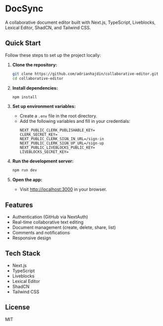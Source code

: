 # DocSync

A collaborative document editor built with Next.js, TypeScript, Liveblocks, Lexical Editor, ShadCN, and Tailwind CSS.

## Quick Start

Follow these steps to set up the project locally:

1. **Clone the repository:**
   ```bash
   git clone https://github.com/adrianhajdin/collaborative-editor.git
   cd collaborative-editor
   ```

2. **Install dependencies:**
   ```bash
   npm install
   ```

3. **Set up environment variables:**
   - Create a `.env` file in the root directory.
   - Add the following variables and fill in your credentials:
     ```env
     NEXT_PUBLIC_CLERK_PUBLISHABLE_KEY=
     CLERK_SECRET_KEY=
     NEXT_PUBLIC_CLERK_SIGN_IN_URL=/sign-in
     NEXT_PUBLIC_CLERK_SIGN_UP_URL=/sign-up
     NEXT_PUBLIC_LIVEBLOCKS_PUBLIC_KEY=
     LIVEBLOCKS_SECRET_KEY=
     ```

4. **Run the development server:**
   ```bash
   npm run dev
   ```

5. **Open the app:**
   - Visit [http://localhost:3000](http://localhost:3000) in your browser.

## Features
- Authentication (GitHub via NextAuth)
- Real-time collaborative text editing
- Document management (create, delete, share, list)
- Comments and notifications
- Responsive design

## Tech Stack
- Next.js
- TypeScript
- Liveblocks
- Lexical Editor
- ShadCN
- Tailwind CSS

## License
MIT
